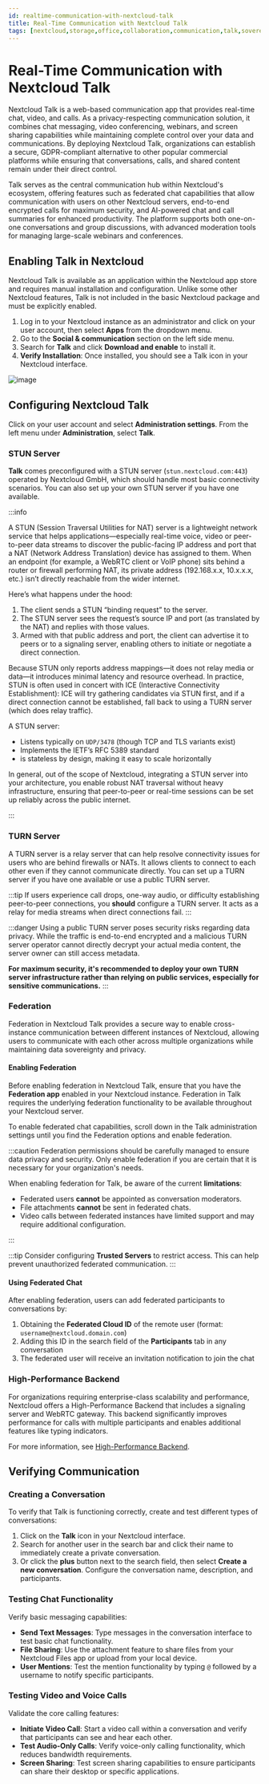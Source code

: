 ```yaml
---
id: realtime-communication-with-nextcloud-talk
title: Real-Time Communication with Nextcloud Talk
tags: [nextcloud,storage,office,collaboration,communication,talk,sovereignty]
---
```


# Real-Time Communication with Nextcloud Talk

Nextcloud Talk is a web-based communication app that provides real-time chat, video, and calls. As a privacy-respecting communication solution, it combines chat messaging, video conferencing, webinars, and screen sharing capabilities while maintaining complete control over your data and communications. By deploying Nextcloud Talk, organizations can establish a secure, GDPR-compliant alternative to other popular commercial platforms while ensuring that conversations, calls, and shared content remain under their direct control.

Talk serves as the central communication hub within Nextcloud's ecosystem, offering features such as federated chat capabilities that allow communication with users on other Nextcloud servers, end-to-end encrypted calls for maximum security, and AI-powered chat and call summaries for enhanced productivity. The platform supports both one-on-one conversations and group discussions, with advanced moderation tools for managing large-scale webinars and conferences.

## Enabling Talk in Nextcloud

Nextcloud Talk is available as an application within the Nextcloud app store and requires manual installation and configuration. Unlike some other Nextcloud features, Talk is not included in the basic Nextcloud package and must be explicitly enabled.

1. Log in to your Nextcloud instance as an administrator and click on your user account, then select **Apps** from the dropdown menu.
2. Go to the **Social & communication** section on the left side menu.
3. Search for **Talk** and click **Download and enable** to install it.
4. **Verify Installation**: Once installed, you should see a Talk icon in your Nextcloud interface.

![image](/img/docs/blueprints/by-use-case/sovereignty/nextcloud/talk-enable.png)

## Configuring Nextcloud Talk

Click on your user account and select **Administration settings**. From the left menu under **Administration**, select **Talk**.

### STUN Server

**Talk** comes preconfigured with a STUN server (`stun.nextcloud.com:443`) operated by Nextcloud GmbH, which should handle most basic connectivity scenarios. You can also set up your own STUN server if you have one available.

:::info

A STUN (Session Traversal Utilities for NAT) server is a lightweight network service that helps applications—especially real-time voice, video or peer-to-peer data streams to discover the public-facing IP address and port that a NAT (Network Address Translation) device has assigned to them. When an endpoint (for example, a WebRTC client or VoIP phone) sits behind a router or firewall performing NAT, its private address (192.168.x.x, 10.x.x.x, etc.) isn’t directly reachable from the wider internet.

Here’s what happens under the hood:

1. The client sends a STUN “binding request” to the server.
2. The STUN server sees the request’s source IP and port (as translated by the NAT) and replies with those values.
3. Armed with that public address and port, the client can advertise it to peers or to a signaling server, enabling others to initiate or negotiate a direct connection.

Because STUN only reports address mappings—it does not relay media or data—it introduces minimal latency and resource overhead. In practice, STUN is often used in concert with ICE (Interactive Connectivity Establishment): ICE will try gathering candidates via STUN first, and if a direct connection cannot be established, fall back to using a TURN server (which does relay traffic).

A STUN server:

* Listens typically on `UDP/3478` (though TCP and TLS variants exist)
* Implements the IETF’s RFC 5389 standard
* is stateless by design, making it easy to scale horizontally

In general, out of the scope of Nextcloud, integrating a STUN server into your architecture, you enable robust NAT traversal without heavy infrastructure, ensuring that peer-to-peer or real-time sessions can be set up reliably across the public internet.

:::

### TURN Server

A TURN server is a relay server that can help resolve connectivity issues for users who are behind firewalls or NATs. It allows clients to connect to each other even if they cannot communicate directly. You can set up a TURN server if you have one available or use a public TURN server.

:::tip
If users experience call drops, one-way audio, or difficulty establishing peer-to-peer connections, you **should** configure a TURN server. It acts as a relay for media streams when direct connections fail.
:::

:::danger
Using a public TURN server poses security risks regarding data privacy. While the traffic is end-to-end encrypted and a malicious TURN server operator cannot directly decrypt your actual media content, the server owner can still access metadata. 

**For maximum security, it's recommended to deploy your own TURN server infrastructure rather than relying on public services, especially for sensitive communications.**
:::

### Federation

Federation in Nextcloud Talk provides a secure way to enable cross-instance communication between different instances of Nextcloud, allowing users to communicate with each other across multiple organizations while maintaining data sovereignty and privacy.

#### Enabling Federation

Before enabling federation in Nextcloud Talk, ensure that you have the **Federation app** enabled in your Nextcloud instance. Federation in Talk requires the underlying federation functionality to be available throughout your Nextcloud server.

To enable federated chat capabilities, scroll down in the Talk administration settings until you find the Federation options and enable federation.

:::caution
Federation permissions should be carefully managed to ensure data privacy and security. Only enable federation if you are certain that it is necessary for your organization's needs.

When enabling federation for Talk, be aware of the current **limitations**:

- Federated users **cannot** be appointed as conversation moderators.
- File attachments **cannot** be sent in federated chats.
- Video calls between federated instances have limited support and may require additional configuration.

:::

:::tip
Consider configuring **Trusted Servers** to restrict access. This can help prevent unauthorized federated communication.
:::

#### Using Federated Chat

After enabling federation, users can add federated participants to conversations by:

1. Obtaining the **Federated Cloud ID** of the remote user (format: `username@nextcloud.domain.com`)
2. Adding this ID in the search field of the **Participants** tab in any conversation
3. The federated user will receive an invitation notification to join the chat

### High-Performance Backend

For organizations requiring enterprise-class scalability and performance, Nextcloud offers a High-Performance Backend that includes a signaling server and WebRTC gateway. This backend significantly improves performance for calls with multiple participants and enables additional features like typing indicators.

For more information, see [High-Performance Backend](https://nextcloud-talk.readthedocs.io/en/latest/quick-install/).

## Verifying Communication

### Creating a Conversation

To verify that Talk is functioning correctly, create and test different types of conversations:

1. Click on the **Talk** icon in your Nextcloud interface.
2. Search for another user in the search bar and click their name to immediately create a private conversation.
3. Or click the **plus** button next to the search field, then select **Create a new conversation**. Configure the conversation name, description, and participants.

### Testing Chat Functionality

Verify basic messaging capabilities:

- **Send Text Messages**: Type messages in the conversation interface to test basic chat functionality.
- **File Sharing**: Use the attachment feature to share files from your Nextcloud Files app or upload from your local device.
- **User Mentions**: Test the mention functionality by typing `@` followed by a username to notify specific participants.

### Testing Video and Voice Calls

Validate the core calling features:

- **Initiate Video Call**: Start a video call within a conversation and verify that participants can see and hear each other.
- **Test Audio-Only Calls**: Verify voice-only calling functionality, which reduces bandwidth requirements.
- **Screen Sharing**: Test screen sharing capabilities to ensure participants can share their desktop or specific applications.
